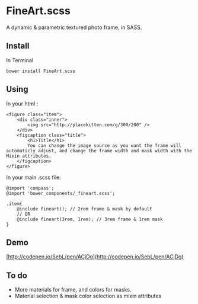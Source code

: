 FineArt.scss
============

A dynamic &amp; parametric textured photo frame, in SASS.

## Install

In Terminal

```
bower install FineArt.scss
```

## Using

In your html :

```
<figure class="item">
	<div class="inner">
		<img src="http://placekitten.com/g/300/200" />
	</div>
	<figcaption class="title">
		<h1>Title</h1>
		You can change the image source as you want the frame will automaticly adjust, and change the frame width and mask width with the Mixin attributes.
	</figcaption>
</figure>
```

In your main .scss file:

```
@import 'compass';
@import 'bower_components/_fineart.scss';

.item{
	@include fineart(); // 2rem frame & mask by default
	// OR
	@include fineart(3rem, 1rem); // 3rem frame & 1rem mask 
}

```

## Demo

[http://codepen.io/SebL/pen/ACjDg](http://codepen.io/SebL/pen/ACjDg)

## To do

- More materials for frame, and colors for masks.
- Material selection & mask color selection as mixin attributes
